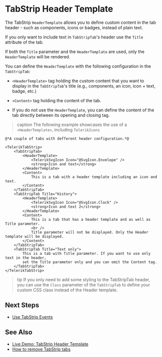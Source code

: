 
# TabStrip Header Template

The TabStrip `HeaderTemplate` allows you to define custom content in the tab header - such as components, icons or badges, instead of plain text.

If you only want to include text in `TabStripTab`'s header use the `Title` attribute of the tab.

If both the `Title` parameter and the `HeaderTemplate` are used, only the `HeaderTemplate` will be rendered.

You can define the `HeaderTemplate` with the following configuration in the `TabStripTab`:

* `<HeaderTemplate>` tag holding the custom content that you want to display in the `TabStripTab`'s title (e.g., components, an icon, icon + text, badge, etc.)

* `<Content>` tag holding the content of the tab.
* If you do not use the `HeaderTemplate`, you can define the content of the tab directly between its opening and closing tag.

>caption The following example showcases the use of a `<HeaderTemplate>`, including `TelerikIcons`

````RAZOR
@*A couple of tabs with defferent header configuration.*@

<TelerikTabStrip>
    <TabStripTab>
        <HeaderTemplate>            
            <TelerikSvgIcon Icon="@SvgIcon.Envelope" />
            <strong>Icon and text</strong>
        </HeaderTemplate>
        <Content>            
            This is a tab with a header template including an icon and text.
        </Content>
    </TabStripTab>
    <TabStripTab Title="History">        
        <HeaderTemplate>
            <TelerikSvgIcon Icon="@SvgIcon.Clock" />
            <strong>Icon and text 2</strong>
        </HeaderTemplate>
        <Content>
            This is a tab that has a header template and as well as Title parameter.
            <br />
            Title parameter will not be displayed. Only the Header template will be displayed.
        </Content>
    </TabStripTab>
    <TabStripTab Title="Text only">
        This is a tab with Title parameter. If you want to use only text in the header, 
        set the Title parameter only and you can omit the Content tag.
    </TabStripTab>
</TelerikTabStrip>
````

>tip If you only need to add some styling to the TabStripTab header, you can use the `Class` parameter of the `TabStripTab` to define your custom CSS class instead of the Header template.

## Next Steps

* [Use TabStrip Events](slug:tabstrip-events)

## See Also

* [Live Demo: TabStrip Header Template](https://demos.telerik.com/blazor-ui/tabstrip/header-template)
* [How to remove TabStrip tabs](slug:tabstrip-kb-remove-tab)
